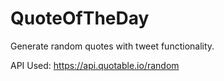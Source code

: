 # QuoteOfTheDay
Generate random quotes with tweet functionality.

API Used: https://api.quotable.io/random
